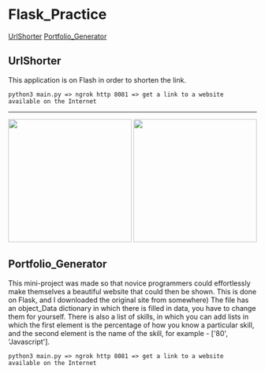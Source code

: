 # Flask_Practice
[UrlShorter](https://github.com/knQzx/Flask_Practice#UrlShorter)
[Portfolio_Generator](https://github.com/knQzx/Flask_Practice#portfolio_generator)
## UrlShorter
This application is on Flash in order to shorten the link.
```
python3 main.py => ngrok http 8081 => get a link to a website available on the Internet
```
----
<img src="https://i.ibb.co/Yt3QLm5/1KA.jpg" height="250" alt="">
<img src="https://i.ibb.co/wYFv9wz/2KA.jpg" height="250" alt="">


## Portfolio_Generator
This mini-project was made so that novice programmers could effortlessly make themselves a beautiful website that could then be shown. This is done on Flask, and I downloaded the original site from somewhere) The file has an object_Data dictionary in which there is filled in data, you have to change them for yourself. There is also a list of skills, in which you can add lists in which the first element is the percentage of how you know a particular skill, and the second element is the name of the skill, for example - ['80', 'Javascript'].
```
python3 main.py => ngrok http 8081 => get a link to a website available on the Internet
```
